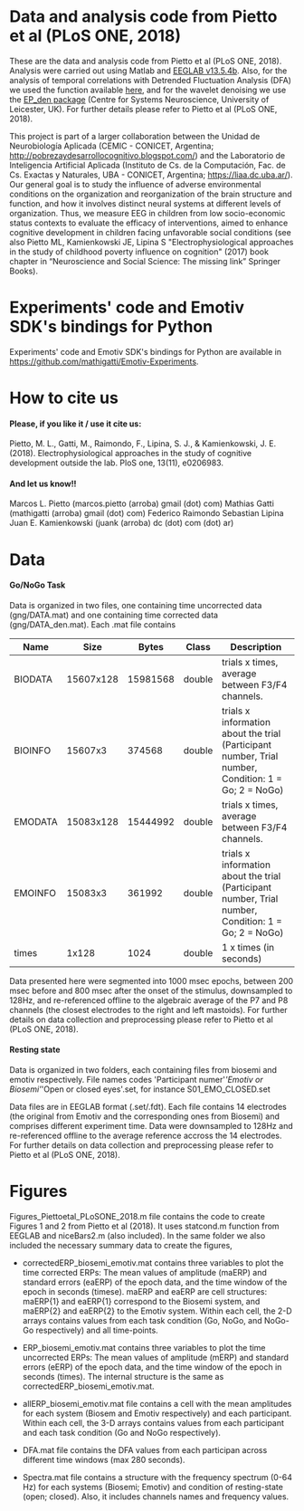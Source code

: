 # Data and analysis code from Pietto et al (PLoS ONE, 2018)
These are the data and analysis code from Pietto et al (PLoS ONE, 2018). Analysis were carried out using Matlab and [EEGLAB v13.5.4b](https://sccn.ucsd.edu/eeglab/index.php). Also, for the analysis of temporal correlations with Detrended Fluctuation Analysis (DFA) we used the function available [here](https://la.mathworks.com/matlabcentral/fileexchange/19795-detrended-fluctuation-analysis), and for the wavelet denoising we use the [EP_den package](https://www2.le.ac.uk/centres/csn/software/ep_den) (Centre for Systems Neuroscience, University of Leicester, UK). For further details please refer to Pietto et al (PLoS ONE, 2018).

This project is part of a larger collaboration between the Unidad de Neurobiología Aplicada (CEMIC - CONICET, Argentina; http://pobrezaydesarrollocognitivo.blogspot.com/) and the Laboratorio de Inteligencia Artificial Aplicada (Instituto de Cs. de la Computación, Fac. de Cs. Exactas y Naturales, UBA - CONICET, Argentina; https://liaa.dc.uba.ar/). Our general goal is to study the influence of adverse environmental conditions on the organization and reorganization of the brain structure and function, and how it involves distinct neural systems at different levels of organization. Thus, we measure EEG in children from low socio-economic status contexts to evaluate the efficacy of interventions, aimed to enhance cognitive development in children facing unfavorable social conditions (see also Pietto ML, Kamienkowski JE, Lipina S "Electrophysiological approaches in the study of childhood poverty influence on cognition" (2017) book chapter in “Neuroscience and Social Science: The missing link” Springer Books).

# Experiments' code and Emotiv SDK's bindings for Python
Experiments' code and Emotiv SDK's bindings for Python are available in https://github.com/mathigatti/Emotiv-Experiments.

# How to cite us
#### Please, if you like it / use it cite us:
Pietto, M. L., Gatti, M., Raimondo, F., Lipina, S. J., & Kamienkowski, J. E. (2018). Electrophysiological approaches in the study of cognitive development outside the lab. PloS one, 13(11), e0206983.
#### And let us know!!
Marcos L. Pietto (marcos.pietto (arroba) gmail (dot) com)
Mathias Gatti (mathigatti (arroba) gmail (dot) com)
Federico Raimondo
Sebastian Lipina
Juan E. Kamienkowski (juank (arroba) dc (dot) com (dot) ar)

        
# Data
#### Go/NoGo Task
Data is organized in two files, one containing time uncorrected data (gng/DATA.mat) and one containing time corrected data (gng/DATA_den.mat). Each .mat file contains 

| Name    | Size      | Bytes    | Class  | Description                                                                                          |
|---------|-----------|----------|--------|------------------------------------------------------------------------------------------------------|
| BIODATA | 15607x128 | 15981568 | double | trials x times, average between F3/F4 channels.                                                      |
| BIOINFO | 15607x3   | 374568   | double | trials x information about the trial (Participant number, Trial number, Condition: 1 = Go; 2 = NoGo) |
| EMODATA | 15083x128 | 15444992 | double | trials x times, average between F3/F4 channels.                                                      |
| EMOINFO | 15083x3   | 361992   | double | trials x information about the trial (Participant number, Trial number, Condition: 1 = Go; 2 = NoGo) |
| times   | 1x128     | 1024     | double | 1 x times (in seconds)                                                                               |

Data presented here were segmented into 1000 msec epochs, between 200 msec before and 800 msec after the onset of the stimulus, downsampled to 128Hz, and re-referenced offline to the algebraic average of the P7 and P8 channels (the closest electrodes to the right and left mastoids). For further details on data collection and preprocessing please refer to Pietto et al (PLoS ONE, 2018).

#### Resting state
Data is organized in two folders, each containing files from biosemi and emotiv respectively.
File names codes 'Participant numer'_'Emotiv or Biosemi'_'Open or closed eyes'.set, for instance S01_EMO_CLOSED.set

Data files are in EEGLAB format (.set/.fdt). Each file contains 14 electrodes (the original from Emotiv and the corresponding ones from Biosemi) and comprises different experiment time. Data were downsampled to 128Hz and re-referenced offline to the average reference accross the 14 electrodes. For further details on data collection and preprocessing please refer to Pietto et al (PLoS ONE, 2018).


# Figures
Figures_Piettoetal_PLoSONE_2018.m file contains the code to create Figures 1 and 2 from Pietto et al (2018). It uses statcond.m function from EEGLAB and niceBars2.m (also included). In the same folder we also included the necessary summary data to create the figures,

* correctedERP_biosemi_emotiv.mat contains three variables to plot the time corrected ERPs: The mean values of amplitude (maERP) and standard errors (eaERP) of the epoch data, and the time window of the epoch in seconds (timese). maERP and eaERP are cell structures: maERP{1} and eaERP{1} correspond to the Biosemi system, and maERP{2} and eaERP{2} to the Emotiv system. Within each cell, the 2-D arrays contains values from each task condition (Go, NoGo, and NoGo-Go respectively) and all time-points.

* ERP_biosemi_emotiv.mat contains three variables to plot the time uncorrected ERPs: The mean values of amplitude (mERP) and standard errors (eERP) of the epoch data, and the time window of the epoch in seconds (times). The internal structure is the same as correctedERP_biosemi_emotiv.mat.

* allERP_biosemi_emotiv.mat file contains a cell with the mean amplitudes for each system (Biosem and Emotiv respectively) and each participant. Within each cell, the 3-D arrays contains values from each participant and each task condition (Go and NoGo respectively).

* DFA.mat file contains the DFA values from each participan across different time windows (max 280 seconds).

* Spectra.mat file contains a structure with the frequency spectrum (0-64 Hz) for each systems (Biosemi; Emotiv) and condition of resting-state (open; closed). Also, it includes channels names and frequency values.



